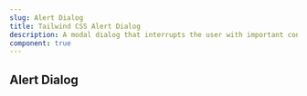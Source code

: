 ```yaml
---
slug: Alert Dialog
title: Tailwind CSS Alert Dialog
description: A modal dialog that interrupts the user with important content and expects a response.
component: true
---
```


<script>
    import { ComponentPreview } from '$lib/components/docs';
</script>

<h2>Alert Dialog</h2>
<p></p>
<ComponentPreview type="alert_dialog" name="alert-dialog" >

<div />

</ComponentPreview>